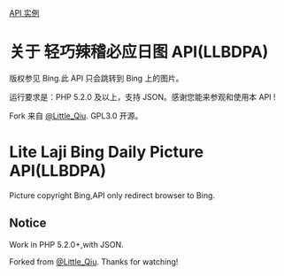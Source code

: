 [API 实例](https://flyfish233.com/bingweapi.php)
# 关于 轻巧辣稽必应日图 API(LLBDPA)
版权参见 Bing.此 API 只会跳转到 Bing 上的图片。

运行要求是：PHP 5.2.0 及以上，支持 JSON。感谢您能来参观和使用本 API !

Fork 来自 [@Little_Qiu](https://www.littleqiu.net). GPL3.0 开源。

# Lite Laji Bing Daily Picture API(LLBDPA)
Picture copyright Bing,API only redirect browser to Bing.

## Notice
Work in PHP 5.2.0+,with JSON.

Forked from [@Little_Qiu](https://www.littleqiu.net).
Thanks for watching!
